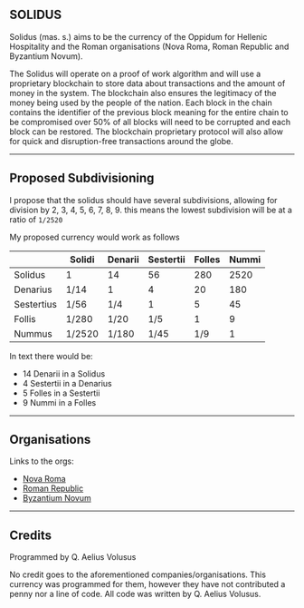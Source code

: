 SOLIDUS
--------

Solidus (mas. s.) aims to be the currency of the Oppidum for Hellenic Hospitality and the Roman organisations (Nova Roma, Roman Republic and Byzantium Novum).

The Solidus will operate on a proof of work algorithm and will use a proprietary blockchain to store data about transactions and the amount of money in the system. The blockchain also ensures the legitimacy of the money being used by the people of the nation. Each block in the chain contains the identifier of the previous block meaning for the entire chain to be compromised over 50% of all blocks will need to be corrupted and each block can be restored. The blockchain proprietary protocol will also allow for quick and disruption-free transactions around the globe.

---
Proposed Subdivisioning
---

I propose that the solidus should have several subdivisions, allowing for division by 2, 3, 4, 5, 6, 7, 8, 9. this means the lowest subdivision will be at a ratio of `1/2520`

My proposed currency would work as follows

|            | Solidi | Denarii | Sestertii | Folles | Nummi |
|------------|--------|---------|-----------|--------|-------|
| Solidus    | 1      | 14      | 56        | 280    | 2520  |
| Denarius   | 1/14   | 1       | 4         | 20     | 180   |
| Sestertius | 1/56   | 1/4     | 1         | 5      | 45    |
| Follis     | 1/280  | 1/20    | 1/5       | 1      | 9     |
| Nummus     | 1/2520 | 1/180   | 1/45      | 1/9    | 1     |

In text there would be:
* 14 Denarii in a Solidus
* 4 Sestertii in a Denarius
* 5 Folles in a Sestertii
* 9 Nummi in a Folles

---
Organisations
---

Links to the orgs:

+ [Nova Roma](http://www.novaroma.org)
+ [Roman Republic](https://romanrepublic.org)
+ [Byzantium Novum](http://byzantiumnovum.org)

---
Credits
---
Programmed by Q. Aelius Volusus

No credit goes to the aforementioned companies/organisations. This currency was programmed for them, however they have not contributed a penny nor a line of code. All code was written by Q. Aelius Volusus.